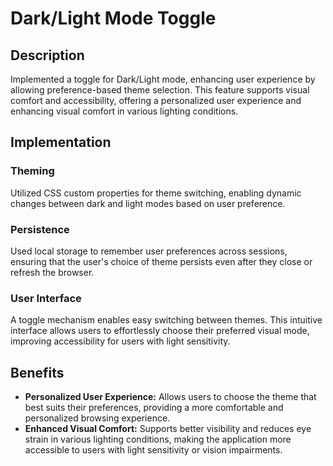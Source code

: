 # Dark/Light Mode Toggle

## Description
Implemented a toggle for Dark/Light mode, enhancing user experience by allowing preference-based theme selection. This feature supports visual comfort and accessibility, offering a personalized user experience and enhancing visual comfort in various lighting conditions.

## Implementation

### Theming
Utilized CSS custom properties for theme switching, enabling dynamic changes between dark and light modes based on user preference.

### Persistence
Used local storage to remember user preferences across sessions, ensuring that the user's choice of theme persists even after they close or refresh the browser.

### User Interface
A toggle mechanism enables easy switching between themes. This intuitive interface allows users to effortlessly choose their preferred visual mode, improving accessibility for users with light sensitivity.

## Benefits
- **Personalized User Experience:** Allows users to choose the theme that best suits their preferences, providing a more comfortable and personalized browsing experience.
- **Enhanced Visual Comfort:** Supports better visibility and reduces eye strain in various lighting conditions, making the application more accessible to users with light sensitivity or vision impairments.
